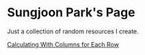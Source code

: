 # Sungjoon Park's Page
Just a collection of random resources I create.

[Calculating With Columns for Each Row](https://sjp117.github.io/posts/calculating_with_columns/calculating_with_columns.html)